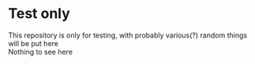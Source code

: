 # Test only  
This repository is only for testing, with probably various(?) random things will be put here  
Nothing to see here
